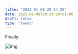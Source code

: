 ```yaml
---
title: "2022 01 08 20 24 20"
date: 2022-01-08T20:24:20+01:00
draft: false
type: "tweet"
---
```

Finally:

![img](/img/IMG_1841.JPG)
